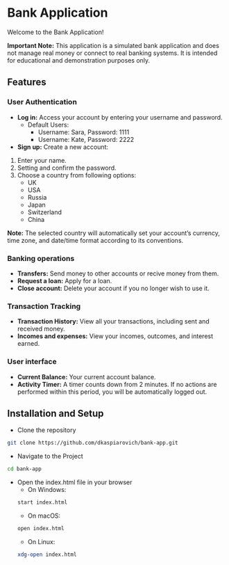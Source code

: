 # Bank Application

Welcome to the Bank Application!

**Important Note:** This application is a simulated bank application and does not manage real money or connect to real banking systems. It is intended for educational and demonstration purposes only.

## Features

### User Authentication

- **Log in:** Access your account by entering your username and password.
  - Default Users:
    - Username: Sara, Password: 1111
    - Username: Kate, Password: 2222
- **Sign up:** Create a new account:
1. Enter your name.
2. Setting and confirm the password.
3. Сhoose a country from following options:
     - UK
     - USA
     - Russia
     - Japan
     - Switzerland
     - China

**Note:** The selected country will automatically set your account’s currency, time zone, and date/time format according to its conventions.


### Banking operations
- **Transfers:** Send money to other accounts or recive money from them.
- **Request a loan:** Apply for a loan.
- **Close account:** Delete your account if you no longer wish to use it.

### Transaction Tracking
- **Transaction History:** View all your transactions, including sent and received money.
- **Incomes and expenses:** View your incomes, outcomes, and interest earned.

### User interface
- **Current Balance:** Your current account balance.
- **Activity Timer:** A timer counts down from 2 minutes. If no actions are performed within this period, you will be automatically logged out.

## Installation and Setup

- Clone the repository
```bash
git clone https://github.com/dkaspiarovich/bank-app.git
```

- Navigate to the Project
```bash
cd bank-app
```

- Open the index.html file in your browser
  - On Windows:
  ```bash
  start index.html
  ```
  - On macOS:
  ```bash
  open index.html
  ```
  - On Linux:
  ```bash
  xdg-open index.html
  ```



